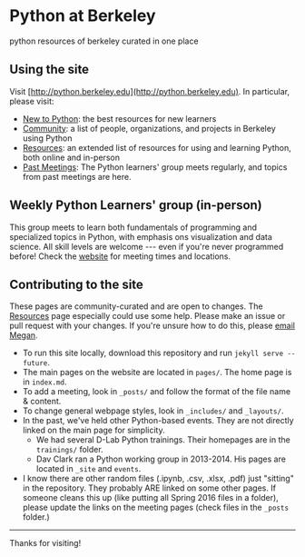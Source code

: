 # Python at Berkeley
python resources of berkeley curated in one place

## Using the site
Visit [http://python.berkeley.edu](http://python.berkeley.edu). In particular, please visit:
* [New to Python](http://python.berkeley.edu/learn): the best resources for new learners
* [Community](http://python.berkeley.edu/community): a list of people, organizations, and projects in Berkeley using Python
* [Resources](http://python.berkeley.edu/resources): an extended list of resources for using and learning Python, both online and in-person
* [Past Meetings](http://python.berkeley.edu/past): The Python learners' group meets regularly, and topics from past meetings are here.

## Weekly Python Learners' group (in-person)
This group meets to learn both fundamentals of programming and specialized topics in Python, with emphasis ons visualization and data science. All skill levels are welcome --- even if you're never programmed before! Check the [website](http://python.berkeley.edu) for meeting times and locations.

## Contributing to the site
These pages are community-curated and are open to changes. The [Resources](http://python.berkeley.edu/resources) page especially could use some help. Please make an issue or pull request with your changes. If you're unsure how to do this, please [email Megan](mailto:mcarey@berkeley.edu).
* To run this site locally, download this repository and run ```jekyll serve --future```.
* The main pages on the website are located in ```pages/```. The home page is in ```index.md```. 
* To add a meeting, look in ```_posts/``` and follow the format of the file name & content.
* To change general webpage styles, look in ```_includes/``` and ```_layouts/```.
* In the past, we've held other Python-based events. They are not directly linked on the main page for simplicity.
	* We had several D-Lab Python trainings. Their homepages are in the ```trainings/``` folder.
	* Dav Clark ran a Python working group in 2013-2014. His pages are located in ```_site``` and ```events```.
* I know there are other random files (.ipynb, .csv, .xlsx, .pdf) just "sitting" in the repository. They probably ARE linked on some other pages. If someone cleans this up (like putting all Spring 2016 files in a folder), please update the links on the meeting pages (check files in the ```_posts``` folder.)

---
Thanks for visiting!
